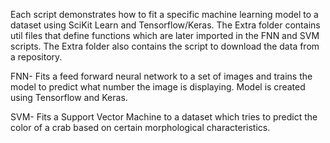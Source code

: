 Each script demonstrates how to fit a specific machine learning model to a dataset using SciKit Learn and Tensorflow/Keras. The Extra 
folder contains util files that define functions which are later imported in the FNN and SVM scripts. The Extra folder also contains the script to download the data from a repository. 

FNN- Fits a feed forward neural network to a set of images and trains the model to predict what number the image is displaying. Model is created using Tensorflow and Keras. 

SVM- Fits a Support Vector Machine to a dataset which tries to predict the color of a crab based on certain morphological characteristics.
